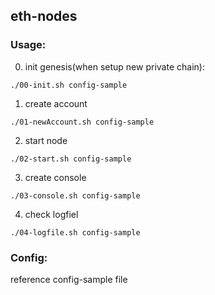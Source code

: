 ## eth-nodes
### Usage:
0. init genesis(when setup new private chain):
```
./00-init.sh config-sample
```

1. create account
```
./01-newAccount.sh config-sample
```

2. start node
```
./02-start.sh config-sample
```

3. create console
```
./03-console.sh config-sample
```

4. check logfiel
```
./04-logfile.sh config-sample
```

### Config:
reference config-sample file
